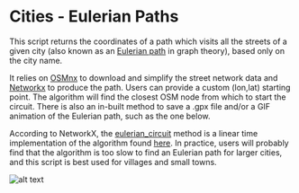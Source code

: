 # Cities - Eulerian Paths

This script returns the coordinates of a path which visits all the streets of a given city (also known as an [Eulerian path](https://en.wikipedia.org/wiki/Eulerian_path) in graph theory), based only on the city name.

It relies on [OSMnx](https://github.com/gboeing/osmnx) to download and simplify the street network data and [Networkx](https://github.com/networkx/networkx) to produce the path. Users can provide a custom (lon,lat) starting point. The algorithm will find the closest OSM node from which to start the circuit. There is also an in-built method to save a .gpx file and/or a GIF animation of the Eulerian path, such as the one below. 

According to NetworkX, the [eulerian_circuit](https://networkx.org/documentation/stable/reference/algorithms/generated/networkx.algorithms.euler.eulerian_circuit.html) method is a linear time implementation of the algorithm found [here](https://link.springer.com/article/10.1007/BF01580113). In practice, users will probably find that the algorithm is too slow to find an Eulerian path for larger cities, and this script is best used for villages and small towns.

![alt text](Jonzieux.gif)
